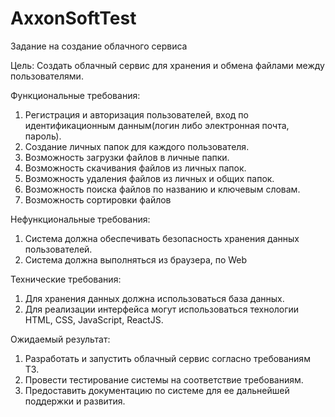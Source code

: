 # AxxonSoftTest
Задание на создание облачного сервиса

Цель: Создать облачный сервис для хранения и обмена файлами между пользователями.

Функциональные требования:
1. Регистрация и авторизация пользователей, вход по идентификационным данным(логин либо электронная почта, пароль).
2. Создание личных папок для каждого пользователя.
3. Возможность загрузки файлов в личные папки.
4. Возможность скачивания файлов из личных папок.
5. Возможность удаления файлов из личных и общих папок.
6. Возможность поиска файлов по названию и ключевым словам.
7. Возможность сортировки файлов

Нефункциональные требования:
1. Система должна обеспечивать безопасность хранения данных пользователей.
2. Система должна выполняться из браузера, по Web

Технические требования:
1. Для хранения данных должна использоваться база данных.
2. Для реализации интерфейса могут использоваться технологии HTML, CSS, JavaScript, ReactJS.


Ожидаемый результат:
1. Разработать и запустить облачный сервис согласно требованиям ТЗ.
2. Провести тестирование системы на соответствие требованиям.
3. Предоставить документацию по системе для ее дальнейшей поддержки и развития.
